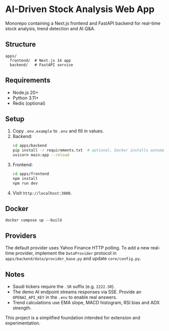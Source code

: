 # AI-Driven Stock Analysis Web App

Monorepo containing a Next.js frontend and FastAPI backend for real-time stock analysis, trend detection and AI Q&A.

## Structure

```
apps/
  frontend/  # Next.js 14 app
  backend/   # FastAPI service
```

## Requirements

- Node.js 20+
- Python 3.11+
- Redis (optional)

## Setup

1. Copy `.env.example` to `.env` and fill in values.
2. Backend:
   ```bash
   cd apps/backend
   pip install -r requirements.txt  # optional, Docker installs automatically
   uvicorn main:app --reload
   ```
3. Frontend:
   ```bash
   cd apps/frontend
   npm install
   npm run dev
   ```
4. Visit `http://localhost:3000`.

## Docker

```
docker compose up --build
```

## Providers

The default provider uses Yahoo Finance HTTP polling. To add a new real-time provider, implement the `DataProvider` protocol in `apps/backend/data/provider_base.py` and update `core/config.py`.

## Notes

- Saudi tickers require the `.SR` suffix (e.g. `2222.SR`).
- The demo AI endpoint streams responses via SSE. Provide an `OPENAI_API_KEY` in the `.env` to enable real answers.
- Trend calculations use EMA slope, MACD histogram, RSI bias and ADX strength.

This project is a simplified foundation intended for extension and experimentation.
